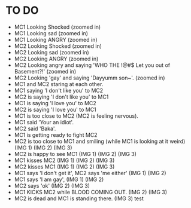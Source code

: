 # TO DO
* MC1 Looking Shocked (zoomed in)
* MC1 Looking sad (zoomed in)
* MC1 Looking ANGRY (zoomed in)
* MC2 Looking Shocked (zoomed in)
* MC2 Looking sad (zoomed in)
* MC2 Looking ANGRY (zoomed in)
* MC2 Looking angry and saying 'WHO THE !@#$ Let you out of Basement?!' (zoomed in)
* MC2 Looking 'gay' and saying 'Dayyumm son~'. (zoomed in)
* MC1 and MC2 staring at each other.
* MC1 saying 'I don't like you' to MC2
* MC2 is saying 'I don't like you' to MC1
* MC1 is saying 'I love you' to MC2
* MC2 is saying 'I love you' to MC1
* MC1 is too close to MC2 (MC2 is feeling nervous).
* MC1 said 'Your an idiot'.
* MC2 said 'Baka'.
* MC1 is getting ready to fight MC2
* MC2 is too close to MC1 and smiling (while MC1 is looking at it weird) (IMG 1) (IMG 2) (IMG 3)
* MC2 is happy to see MC1 (IMG 1) (IMG 2) (IMG 3)
* MC1 kisses MC2 (IMG 1) (IMG 2) (IMG 3)
* MC2 kisses MC1 (IMG 1) (IMG 2) (IMG 3)
* MC1 says 'I don't get it', MC2 says 'me either' (IMG 1) (IMG 2)
* MC1 says 'I am gay', (IMG 1) (IMG 2)
* MC2 says 'ok' (IMG 2) (IMG 3)
* MC1 KICKS MC2 while BLOOD COMING OUT. (IMG 2) (IMG 3)
* MC2 is dead and MC1 is standing there. (IMG 3)
test
